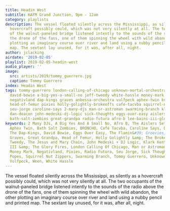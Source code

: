 ```yaml
---
title: Headin West
subtitle: KAFM Grand Junction, 9pm - 12am
category: playlists
description: The vessel floated silently across the Mississippi, as silently as a
  hovercraft possibly could, which was not very silently at all. The two occupants
  of the walnut-paneled bridge listened intently to the sounds of the radio above
  the drone of the fans, one of them spinning the wheel with wild abandon, the other
  plotting an imaginary course over river and land using a nubby pencil and printed
  map. The sextant lay unused, for it was, after all, night.
author: jclacking
airdate: '2019-02-05'
playlist: 2019-02-05-headin-west
audio_player: ''
image:
  src: artists/2019/tommy_guerrero.jpg
  caption: Tommy Guerrero
index: Headin West
tags: tommy-guerrero london-calling-of-chicago unknown-mortal-orchestra smoking-popes
  david-bowie a-big-yes-a-small-no jeff-tweedy white-hassle money-mark graham-coxon
  negativland dap-kings graves anbessa-orchestra vulfpeck aphex-twin broncho meters
  head-of-femur pixies holly-golightly-brokeoffs cafe-tacvba squirrel-nut-zippers
  seu-jorge caroline-says 2-many-djs man-or-astroman swarming-branch klark-kent flamin-groovies
  dan-deacon john-medeski-dj-logic sick-thoughts eggs-over-easy aislers-set ween jesus-mary-chain
  bath-salt-zombies great-grandpa radio-futura afro-b lee-bains-iii-glory-fires
keywords: 2 Many DJs, A Big Yes And A Small No, Afro B, The Aislers Set, Anbessa Orchestra,
  Aphex Twin, Bath Salt Zombies, BRONCHO, Café Tacvba, Caroline Says, Dan Deacon,
  The Dap-Kings, David Bowie, Eggs Over Easy, The Flamin&#39; Groovies, Graham Coxon,
  Graves, Great Grandpa, Head of Femur, Holly Golightly &amp; The Brokeoffs, Jeff
  Tweedy, The Jesus and Mary Chain, John Medeski + DJ Logic, Klark Kent, Lee Bains
  III &amp; The Glory Fires, London Calling Of Chicago, Man or Astroman?, The Meters,
  Money Mark, Negativland, Pixies, Radio Futura, Seu Jorge, Sick Thoughts, Smoking
  Popes, Squirrel Nut Zippers, Swarming Branch, Tommy Guerrero, Unknown Mortal Orchestra,
  Vulfpeck, Ween, White Hassle
---
```

The vessel floated silently across the Mississippi, as silently as a hovercraft possibly could, which was not very silently at all. The two occupants of the walnut-paneled bridge listened intently to the sounds of the radio above the drone of the fans, one of them spinning the wheel with wild abandon, the other plotting an imaginary course over river and land using a nubby pencil and printed map. The sextant lay unused, for it was, after all, night.
